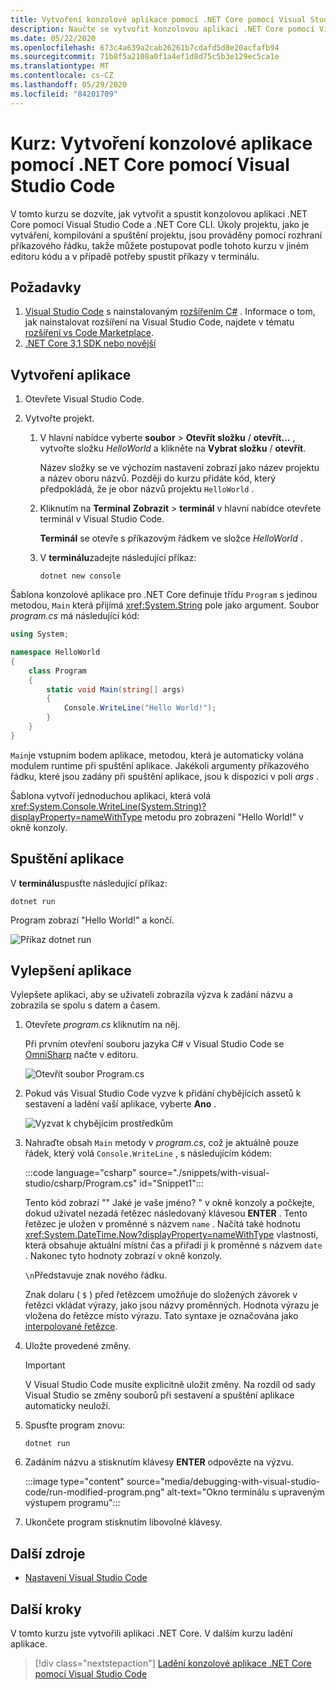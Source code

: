 ```yaml
---
title: Vytvoření konzolové aplikace pomocí .NET Core pomocí Visual Studio Code
description: Naučte se vytvořit konzolovou aplikaci .NET Core pomocí Visual Studio Code a .NET Core CLI.
ms.date: 05/22/2020
ms.openlocfilehash: 673c4a639a2cab26261b7cdafd5d8e20acfafb94
ms.sourcegitcommit: 71b8f5a2108a0f1a4ef1d8d75c5b3e129ec5ca1e
ms.translationtype: MT
ms.contentlocale: cs-CZ
ms.lasthandoff: 05/29/2020
ms.locfileid: "84201709"
---
```

# <a name="tutorial-create-a-console-application-with-net-core-using-visual-studio-code"></a>Kurz: Vytvoření konzolové aplikace pomocí .NET Core pomocí Visual Studio Code

V tomto kurzu se dozvíte, jak vytvořit a spustit konzolovou aplikaci .NET Core pomocí Visual Studio Code a .NET Core CLI. Úkoly projektu, jako je vytváření, kompilování a spuštění projektu, jsou prováděny pomocí rozhraní příkazového řádku, takže můžete postupovat podle tohoto kurzu v jiném editoru kódu a v případě potřeby spustit příkazy v terminálu.

## <a name="prerequisites"></a>Požadavky

1. [Visual Studio Code](https://code.visualstudio.com/) s nainstalovaným [rozšířením C#](https://marketplace.visualstudio.com/items?itemName=ms-dotnettools.csharp) . Informace o tom, jak nainstalovat rozšíření na Visual Studio Code, najdete v tématu [rozšíření vs Code Marketplace](https://code.visualstudio.com/docs/editor/extension-gallery).
2. [.NET Core 3,1 SDK nebo novější](https://dotnet.microsoft.com/download)

## <a name="create-the-app"></a>Vytvoření aplikace

1. Otevřete Visual Studio Code.

1. Vytvořte projekt.

   1. V hlavní nabídce vyberte **soubor**  >  **Otevřít složku** / **otevřít...** , vytvořte složku *HelloWorld* a klikněte na **Vybrat složku** / **otevřít**.

      Název složky se ve výchozím nastavení zobrazí jako název projektu a název oboru názvů. Později do kurzu přidáte kód, který předpokládá, že je obor názvů projektu `HelloWorld` .

   1. Kliknutím na **Terminal** **Zobrazit**  >  **terminál** v hlavní nabídce otevřete terminál v Visual Studio Code.

      **Terminál** se otevře s příkazovým řádkem ve složce *HelloWorld* .

   1. V **terminálu**zadejte následující příkaz:

      ```dotnetcli
      dotnet new console
      ```

Šablona konzolové aplikace pro .NET Core definuje třídu `Program` s jedinou metodou, `Main` která přijímá <xref:System.String> pole jako argument. Soubor *program.cs* má následující kód:

```csharp
using System;

namespace HelloWorld
{
    class Program
    {
        static void Main(string[] args)
        {
            Console.WriteLine("Hello World!");
        }
    }
}
```

`Main`je vstupním bodem aplikace, metodou, která je automaticky volána modulem runtime při spuštění aplikace. Jakékoli argumenty příkazového řádku, které jsou zadány při spuštění aplikace, jsou k dispozici v poli *args* .

Šablona vytvoří jednoduchou aplikaci, která volá <xref:System.Console.WriteLine(System.String)?displayProperty=nameWithType> metodu pro zobrazení "Hello World!" v okně konzoly.

## <a name="run-the-app"></a>Spuštění aplikace

V **terminálu**spusťte následující příkaz:

```dotnetcli
dotnet run
```

Program zobrazí "Hello World!" a končí.

![Příkaz dotnet run](media/with-visual-studio-code/dotnet-run-command.png)

## <a name="enhance-the-app"></a>Vylepšení aplikace

Vylepšete aplikaci, aby se uživateli zobrazila výzva k zadání názvu a zobrazila se spolu s datem a časem.

1. Otevřete *program.cs* kliknutím na něj.

   Při prvním otevření souboru jazyka C# v Visual Studio Code se [OmniSharp](https://www.omnisharp.net/) načte v editoru.

   ![Otevřít soubor Program.cs](media/with-visual-studio-code/open-program-cs.png)

1. Pokud vás Visual Studio Code vyzve k přidání chybějících assetů k sestavení a ladění vaší aplikace, vyberte **Ano** .

   ![Vyzvat k chybějícím prostředkům](media/with-visual-studio-code/missing-assets.png)

1. Nahraďte obsah `Main` metody v *program.cs*, což je aktuálně pouze řádek, který volá `Console.WriteLine` , s následujícím kódem:

   :::code language="csharp" source="./snippets/with-visual-studio/csharp/Program.cs" id="Snippet1":::

   Tento kód zobrazí "" Jaké je vaše jméno? " v okně konzoly a počkejte, dokud uživatel nezadá řetězec následovaný klávesou **ENTER** . Tento řetězec je uložen v proměnné s názvem `name` . Načítá také hodnotu <xref:System.DateTime.Now?displayProperty=nameWithType> vlastnosti, která obsahuje aktuální místní čas a přiřadí ji k proměnné s názvem `date` . Nakonec tyto hodnoty zobrazí v okně konzoly.

   `\n`Představuje znak nového řádku.

   Znak dolaru ( `$` ) před řetězcem umožňuje do složených závorek v řetězci vkládat výrazy, jako jsou názvy proměnných. Hodnota výrazu je vložena do řetězce místo výrazu. Tato syntaxe je označována jako [interpolované řetězce](../../csharp/language-reference/tokens/interpolated.md).

1. Uložte provedené změny.

   > [!IMPORTANT]
   > V Visual Studio Code musíte explicitně uložit změny. Na rozdíl od sady Visual Studio se změny souborů při sestavení a spuštění aplikace automaticky neuloží.

1. Spusťte program znovu:

   ```dotnetcli
   dotnet run
   ```

1. Zadáním názvu a stisknutím klávesy **ENTER** odpovězte na výzvu.

   :::image type="content" source="media/debugging-with-visual-studio-code/run-modified-program.png" alt-text="Okno terminálu s upraveným výstupem programu":::

1. Ukončete program stisknutím libovolné klávesy.

## <a name="additional-resources"></a>Další zdroje

- [Nastavení Visual Studio Code](https://code.visualstudio.com/docs/setup/setup-overview)

## <a name="next-steps"></a>Další kroky

V tomto kurzu jste vytvořili aplikaci .NET Core. V dalším kurzu ladění aplikace.

> [!div class="nextstepaction"]
> [Ladění konzolové aplikace .NET Core pomocí Visual Studio Code](debugging-with-visual-studio-code.md)
